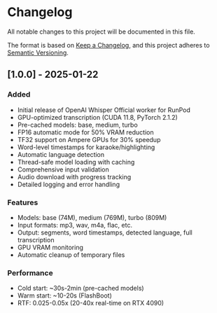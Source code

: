 # Changelog

All notable changes to this project will be documented in this file.

The format is based on [Keep a Changelog](https://keepachangelog.com/en/1.0.0/),
and this project adheres to [Semantic Versioning](https://semver.org/spec/v2.0.0.html).

## [1.0.0] - 2025-01-22

### Added
- Initial release of OpenAI Whisper Official worker for RunPod
- GPU-optimized transcription (CUDA 11.8, PyTorch 2.1.2)
- Pre-cached models: base, medium, turbo
- FP16 automatic mode for 50% VRAM reduction
- TF32 support on Ampere GPUs for 30% speedup
- Word-level timestamps for karaoke/highlighting
- Automatic language detection
- Thread-safe model loading with caching
- Comprehensive input validation
- Audio download with progress tracking
- Detailed logging and error handling

### Features
- Models: base (74M), medium (769M), turbo (809M)
- Input formats: mp3, wav, m4a, flac, etc.
- Output: segments, word timestamps, detected language, full transcription
- GPU VRAM monitoring
- Automatic cleanup of temporary files

### Performance
- Cold start: ~30s-2min (pre-cached models)
- Warm start: ~10-20s (FlashBoot)
- RTF: 0.025-0.05x (20-40x real-time on RTX 4090)

